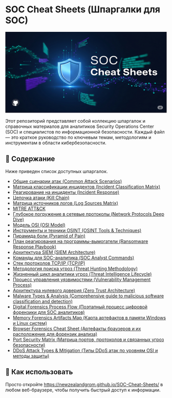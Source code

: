 # SOC Cheat Sheets (Шпаргалки для SOC)
![SOC Cheat Sheets Banner](https://github.com/newzealandgrom/SOC-Cheat-Sheets/blob/master/soc.png)

Этот репозиторий представляет собой коллекцию шпаргалок и справочных материалов для аналитиков Security Operations Center (SOC) и специалистов по информационной безопасности. Каждый файл — это краткое руководство по ключевым темам, методологиям и инструментам в области кибербезопасности.

## 📖 Содержание

Ниже приведен список доступных шпаргалок. 

* [Общие сценарии атак (Common Attack Scenarios)](common-attack-scenarios.html)
* [Матрица классификации инцидентов (Incident Classification Matrix)](incident-classification-matrix.html)
* [Реагирование на инциденты (Incident Response)](incident-response.html)
* [Цепочка атаки (Kill Chain)](kill-chain.html)
* [Матрица источников логов (Log Sources Matrix)](log-sources-matrix.html)
* [MITRE ATT&CK](mitre-attack.html)
* [Глубокое погружение в сетевые протоколы (Network Protocols Deep Dive)](network-protocols-deep-dive.html)
* [Модель OSI (OSI Model)](osi-model.html)
* [Инструменты и техники OSINT (OSINT Tools & Techniques)](osint-tools-techniques.html)
* [Пирамида боли (Pyramid of Pain)](pyramid-of-pain.html)
* [План реагирования на программы-вымогатели (Ransomware Response Playbook)](ransomware-response-playbook.html)
* [Архитектура SIEM (SIEM Architecture)](siem-architecture.html)
* [Команды для SOC-аналитика (SOC Analyst Commands)](soc-analyst-commands.html)
* [Стек протоколов TCP/IP (TCP/IP)](tcp-ip.html)
* [Методология поиска угроз (Threat Hunting Methodology)](threat-hunting-methodology.html)
* [Жизненный цикл аналитики угроз (Threat Intelligence Lifecycle)](threat-intelligence-lifecycle.html)
* [Процесс управления уязвимостями (Vulnerability Management Process)](vulnerability-management-process.html)
* [Архитектура нулевого доверия (Zero Trust Architecture)](zero-trust-architecture.html)
* [Malware Types & Analysis (Comprehensive guide to malicious software classification and detection)](malware-types-analysis.html)
* [Digital Forensics Process Flow (Поэтапный процесс цифровой форензики для SOC аналитиков)](digital-forensics-process.html)
* [Memory Forensics Artifacts Map (Карта артефактов в памяти Windows и Linux систем)](memory-forensics-artifacts.html)
* [Browser Forensics Cheat Sheet (Артефакты браузеров и их расположение для форензик анализа)](browser-forensics-cheatsheet.html)
* [Port Security Matrix (Матрица портов, протоколов и связанных угроз безопасности)](port-security-matrix.html)
* [DDoS Attack Types & Mitigation (Типы DDoS атак по уровням OSI и методы защиты)](ddos-attack-mitigation.html)


## 🚀 Как использовать

Просто откройте https://newzealandgrom.github.io/SOC-Cheat-Sheets/ в любом веб-браузере, чтобы получить быстрый доступ к информации.

